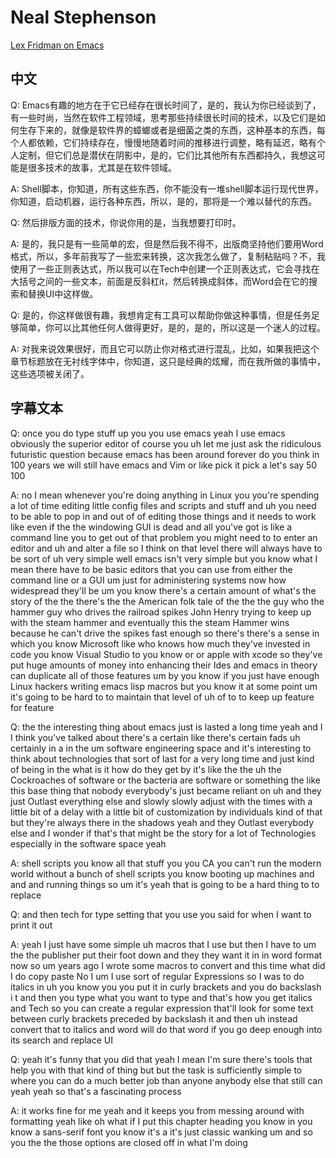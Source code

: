 

# Neal Stephenson

[Lex Fridman on Emacs](https://www.youtube.com/watch?v=RC5yGM8fk8g&t=219s)

## 中文

Q: Emacs有趣的地方在于它已经存在很长时间了，是的，我认为你已经谈到了，有一些时尚，当然在软件工程领域，思考那些持续很长时间的技术，以及它们是如何生存下来的，就像是软件界的蟑螂或者是细菌之类的东西，这种基本的东西，每个人都依赖，它们持续存在，慢慢地随着时间的推移进行调整，略有延迟，略有个人定制，但它们总是潜伏在阴影中，是的，它们比其他所有东西都持久，我想这可能是很多技术的故事，尤其是在软件领域。

A: Shell脚本，你知道，所有这些东西，你不能没有一堆shell脚本运行现代世界，你知道，启动机器，运行各种东西，所以，是的，那将是一个难以替代的东西。

Q: 然后排版方面的技术，你说你用的是，当我想要打印时。

A: 是的，我只是有一些简单的宏，但是然后我不得不，出版商坚持他们要用Word格式，所以，多年前我写了一些宏来转换，这次我怎么做了，复制粘贴吗？不，我使用了一些正则表达式，所以我可以在Tech中创建一个正则表达式，它会寻找在大括号之间的一些文本，前面是反斜杠it，然后转换成斜体，而Word会在它的搜索和替换UI中这样做。

Q: 是的，你这样做很有趣，我想肯定有工具可以帮助你做这种事情，但是任务足够简单，你可以比其他任何人做得更好，是的，是的，所以这是一个迷人的过程。

A: 对我来说效果很好，而且它可以防止你对格式进行混乱，比如，如果我把这个章节标题放在无衬线字体中，你知道，这只是经典的炫耀，而在我所做的事情中，这些选项被关闭了。

## 字幕文本

Q: once you do type stuff up you you use
emacs yeah I use emacs obviously the
superior editor of course
you uh let me just ask the ridiculous
futuristic question because emacs has
been around forever do you think in 100
years
we will still have emacs and Vim
or like pick it pick a let's say 50 100


A: no I mean whenever you're
doing anything in Linux
you you're spending a lot of time
editing little config files and
scripts and stuff and uh you need to be
able to pop in and out of
of editing those things and it needs to
work
like even if the the windowing GUI is
dead and all you've got is like a
command line you to get out of that
problem you might need to to enter an
editor and uh and alter a file so I
think on that level
there will always have to be sort of uh
very simple well emacs isn't very simple
but you know what I mean there have to
be basic editors that you can use from
either the command line or a GUI
um just for administering systems
now how widespread they'll be
um
you know there's a certain amount of
what's the story of the
the there's the the American folk tale
of the the the guy who the hammer guy
who drives the railroad spikes John
Henry trying to keep up with the steam
hammer and eventually this the steam
Hammer wins because he can't drive the
spikes fast enough so there's there's a
sense in which
you know Microsoft like
who knows how much they've invested in
code you know Visual Studio to you know
or or apple with xcode so they've put
huge amounts of money into enhancing
their Ides
and emacs in theory can duplicate all of
those features
um by you know if you just have enough
Linux hackers writing emacs lisp macros
but you know it at some point
um it's going to be hard to to maintain
that
level of uh of to to keep up feature for
feature


Q: the the interesting thing about emacs
just is lasted a long time yeah and I I
think you've talked about
there's a certain like there's certain
fads
uh certainly in a in the um
software engineering space
and it's interesting to think about
technologies that sort of last
for a very long time and just kind of
being in the
what is it how do they get by it's like
the the
uh the Cockroaches of software or 
the bacteria are software or something
the like this base thing that nobody
everybody's just became reliant on
uh and they just Outlast everything else
and slowly slowly adjust with the times
with a little bit of a delay with a
little bit of customization by
individuals kind of that
but they're always there in the shadows
yeah and they Outlast everybody else
and I wonder if that's that might be the
story for a lot of Technologies
especially in the software space yeah


A: shell scripts you know all that stuff
you you CA you can't run the modern
world without
a bunch of shell scripts you know
booting up machines and and and running
things so um
it's yeah
that is going to be a hard thing to to
replace 

Q: and then tech for type setting
that you use you said
for when I want to print it out 

A: yeah I
just have some simple uh macros that I
use but then I have to um
the the publisher put their foot down
and they they want it in in word format
now so
um years ago I wrote some macros to
convert
and this time
what did I do copy paste No I um I use
sort of regular Expressions so I was to
do italics in uh you know you you put it
in curly brackets and you do backslash i
t and then you type what you want to
type and that's how you get italics and
Tech
so you can create a regular expression
that'll look for some text between curly
brackets preceded by backslash it and
then uh instead
convert that to italics and word will do
that
word if you go deep enough into its
search and replace
UI 

Q:  yeah
it's funny that you did that yeah I mean
I'm sure there's tools that help you
with that kind of thing but but the task
is sufficiently
simple
to where you can do a much better job
than anyone anybody else that still can
yeah yeah so that's a fascinating
process 

A: it works fine for me yeah and it
keeps you from messing around with
formatting yeah like oh what if I put
this chapter heading you know in
you know a sans-serif font you know it's
a it's just classic wanking
um and so you the the
those options are closed off in what I'm
doing